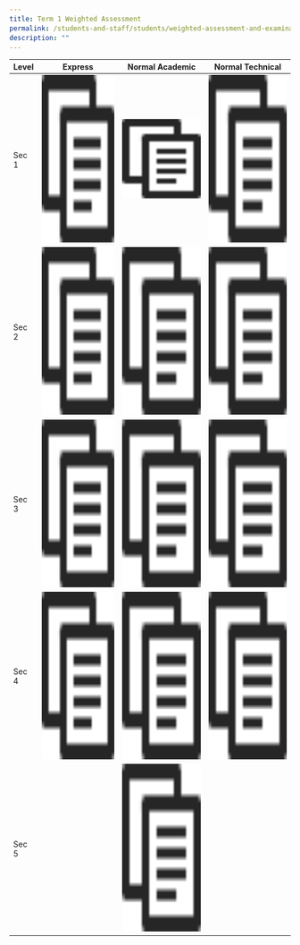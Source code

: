 ```yaml
---
title: Term 1 Weighted Assessment
permalink: /students-and-staff/students/weighted-assessment-and-examination/term-1-weighted-assessment/
description: ""
---
```

<table>
<thead>
  <tr>
    <th>Level</th>
    <th>Express</th>
    <th>Normal Academic</th>
    <th>Normal Technical</th>
  </tr>
</thead>
<tbody>
  <tr>
    <td>Sec 1</td>
    <td><a href="/files/WA%201_2022_Topics_Collated%201E.pdf"><img src="/images/copy.png" width="400" height="300"></a></td>
    <td><a href="/files/WA%201_2022_Topics_Collated%201NA.pdf"><img src="/images/copy.png" width="200px"></a></td>
    <td><a href="/files/WA%201_2022_Topics_Collated%201NT.pdf"><img src="/images/copy.png" width="400" height="300"></a></td>
  </tr>
  <tr>
    <td>Sec 2</td>
    <td><a href="/files/WA%201_2022_Topics_Collated%202E.pdf"><img src="/images/copy.png" width="400" height="300"></a></td>
    <td><a href="/files/WA%201_2022_Topics_Collated%202NA.pdf"><img src="/images/copy.png" width="400" height="300"></td></a>
    <td><a href="/files/WA%201_2022_Topics_Collated%202NT.pdf"><img src="/images/copy.png" width="400" height="300"></a></td>
  </tr>
  <tr>
    <td>Sec 3</td>
    <td><a href="/files/WA%201_2022_Topics_Collated%203E.pdf"><img src="/images/copy.png" width="400" height="300"></a></td>
    <td><a href="/files/WA%201_2022_Topics_Collated%203NA.pdf"><img src="/images/copy.png" width="400" height="300"></a></td>
    <td><a href="/files/WA%201_2022_Topics_Collated%203NT.pdf"><img src="/images/copy.png" width="400" height="300"></a></td>
  </tr>
  <tr>
    <td>Sec 4</td>
    <td><a href="/files/WA%201_2022_Topics_Collated%204E%20caa%2015%20Feb.pdf"><img src="/images/copy.png" width="400" height="300"></a></td>
    <td><a href="/files/WA%201_2022_Topics_Collated%204NA.pdf"><img src="/images/copy.png" width="400" height="300"></a></td>
    <td><a href="/files/WA%201_2022_Topics_Collated%204NT.pdf"><img src="/images/copy.png" width="300" height="300"></a></td>
  </tr>
  <tr>
    <td>Sec 5</td>
    <td></td>
    <td><a href="/files/WA%201_2022_Topics_Collated%205NA.pdf"><img src="/images/copy.png" width="400" height="300"></a></td>
    <td></td>
		  </tr>
</tbody>
</table>